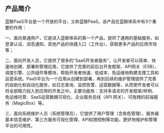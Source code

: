 ## 产品简介

蓝鲸PaaS平台是一个开放的平台，又称蓝鲸PaaS。该产品在蓝鲸体系中有3个重要的作用：

一、面向普通用户，它是进入蓝鲸体系的第一个产品，提供了通用的基础服务，如登录认证、消息通知、其他产品的快捷入口（工作台）、获取更多产品的应用市场等；

二、面向开发人员，它提供了很多的“SaaS开发者服务”，让开发者可以简单、快速地创建、部署和管理应用，它提供了完善的前后台开发框架、API网关（ESB）、调度引擎、公共组件等模块，帮助开发者快速、低成本、免运维地构建支撑工具和运营系统。PaaS平台为一个应用从创建到部署，再到后续的维护管理提供了完善的自助化和自动化服务，如日志查询、监控告警、运营数据等，从而使开发者可以将全部精力投入到应用的开发之中。主要功能有：支持多语言的开发框架/样例、免运维托管、SaaS运营数据可视化、企业服务总线（API 网关）、可拖拽的前端服务（MagicBox）等。

三、面向系统维护人员（系统管理员），它提供了用户管理（含角色管理）、服务器基本信息维护、第三方服务可视化管理、API权限控制等功能，更好地维护和管理平台的可用性。


